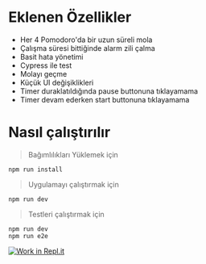 # Eklenen Özellikler

- Her 4 Pomodoro'da bir uzun süreli mola
- Çalışma süresi bittiğinde alarm zili çalma
- Basit hata yönetimi
- Cypress ile test
- Molayı geçme
- Küçük UI değişiklikleri
- Timer duraklatıldığında pause buttonuna tıklayamama
- Timer devam ederken start buttonuna tıklayamama

# Nasıl çalıştırılır

> Bağımlılıkları Yüklemek için

```
npm run install
```

> Uygulamayı çalıştırmak için

```
npm run dev
```

> Testleri çalıştırmak için

```
npm run dev
npm run e2e
```

[![Work in Repl.it](https://classroom.github.com/assets/work-in-replit-14baed9a392b3a25080506f3b7b6d57f295ec2978f6f33ec97e36a161684cbe9.svg)](https://classroom.github.com/online_ide?assignment_repo_id=4285013&assignment_repo_type=AssignmentRepo)
